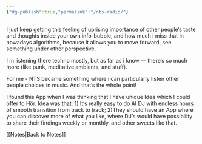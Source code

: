 ```yaml
---
{"dg-publish":true,"permalink":"/nts-radio/"}
---
```


I just keep getting this feeling of uprising importance of other people‘s taste and thoughts inside your own info-bubble, and how much i miss that in nowadays algorithms, because it allows you to move forward, see something under other perspective.  

I m listening there techno mostly, but as far as i know — there‘s so much more (like punk, meditative ambients, and stuff).

For me - NTS became something where i can particularly listen other people choices in music. And that‘s the whole point!

I found this App when I was thinking that I have unique Idea which I could offer to Hör. Idea was that: 1) It‘s really easy to do AI DJ with endless hours of smooth transition from track to track; 2)They should have an App where you can discover more of what you like, where DJ‘s would have possibility to share their findings weekly or monthly, and other sweets like that.

[[Notes\|Back to Notes]]